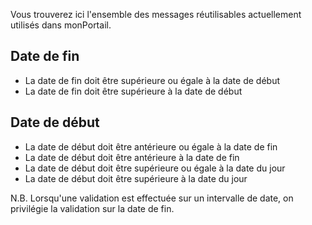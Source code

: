 Vous trouverez ici l'ensemble des messages réutilisables actuellement utilisés dans monPortail.

## Date de fin
* La date de fin doit être supérieure ou égale à la date de début
* La date de fin doit être supérieure à la date de début

## Date de début
* La date de début doit être antérieure ou égale à la date de fin
* La date de début doit être antérieure à la date de fin
* La date de début doit être supérieure ou égale à la date du jour
* La date de début doit être supérieure à la date du jour

N.B. Lorsqu'une validation est effectuée sur un intervalle de date, on privilégie la validation sur la date de fin.